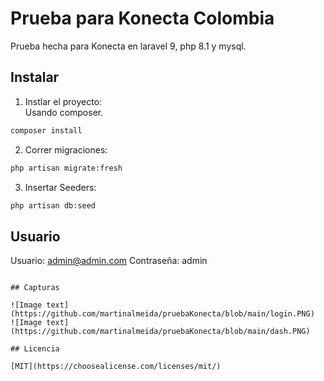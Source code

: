 # Prueba para Konecta Colombia

Prueba hecha para Konecta en laravel 9, php 8.1 y mysql.

## Instalar

1. Instlar el proyecto: <br />
   Usando composer.

```bash
composer install
```

2. Correr migraciones:

```bash
php artisan migrate:fresh
```

3. Insertar Seeders:

```bash
php artisan db:seed
```

## Usuario

Usuario: admin@admin.com Contraseña: admin

```

## Capturas

![Image text](https://github.com/martinalmeida/pruebaKonecta/blob/main/login.PNG)
![Image text](https://github.com/martinalmeida/pruebaKonecta/blob/main/dash.PNG)

## Licencia

[MIT](https://choosealicense.com/licenses/mit/)
```
